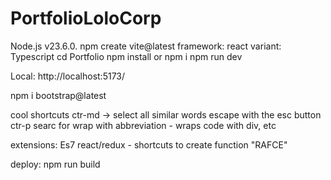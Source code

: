 # PortfolioLoloCorp

Node.js v23.6.0.
npm create vite@latest
framework: react
variant: Typescript
cd Portfolio
npm install or npm i
npm run dev

Local: http://localhost:5173/

npm i bootstrap@latest

cool shortcuts
ctr-md -> select all similar words escape with the esc button
ctr-p searc for wrap with abbreviation - wraps code with div, etc

extensions: Es7 react/redux - shortcuts to create function "RAFCE"

deploy:
npm run build
